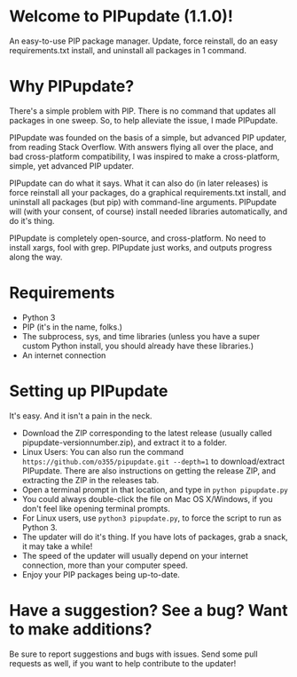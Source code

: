 # Welcome to PIPupdate (1.1.0)!
An easy-to-use PIP package manager. Update, force reinstall, do an easy requirements.txt install, and uninstall all packages in 1 command.


# Why PIPupdate?
There's a simple problem with PIP. There is no command that updates all packages in one sweep. So, to help alleviate the issue, I made PIPupdate.

PIPupdate was founded on the basis of a simple, but advanced PIP updater, from reading Stack Overflow. With answers flying all over the place, and bad cross-platform compatibility, I was inspired to make a cross-platform, simple, yet advanced PIP updater.

PIPupdate can do what it says. What it can also do (in later releases) is force reinstall all your packages, do a graphical requirements.txt install, and uninstall all packages (but pip) with command-line arguments. PIPupdate will (with your consent, of course) install needed libraries automatically, and do it's thing.

PIPupdate is completely open-source, and cross-platform. No need to install xargs, fool with grep. PIPupdate just works, and outputs progress along the way. 

# Requirements
* Python 3
* PIP (it's in the name, folks.)
* The subprocess, sys, and time libraries (unless you have a super custom Python install, you should already have these libraries.)
* An internet connection

# Setting up PIPupdate
It's easy. And it isn't a pain in the neck.

* Download the ZIP corresponding to the latest release (usually called pipupdate-versionnumber.zip), and extract it to a folder.
* Linux Users: You can also run the command ```https://github.com/o355/pipupdate.git --depth=1``` to download/extract PIPupdate. There are also instructions on getting the release ZIP, and extracting the ZIP in the releases tab.
* Open a terminal prompt in that location, and type in ```python pipupdate.py```
* You could always double-click the file on Mac OS X/Windows, if you don't feel like opening terminal prompts.
* For Linux users, use ```python3 pipupdate.py```, to force the script to run as Python 3.
* The updater will do it's thing. If you have lots of packages, grab a snack, it may take a while!
* The speed of the updater will usually depend on your internet connection, more than your computer speed.
* Enjoy your PIP packages being up-to-date.

# Have a suggestion? See a bug? Want to make additions?
Be sure to report suggestions and bugs with issues.
Send some pull requests as well, if you want to help contribute to the updater!
